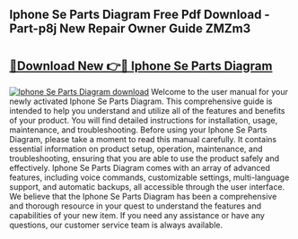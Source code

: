 ## Iphone Se Parts Diagram Free Pdf Download - Part-p8j New Repair Owner Guide ZMZm3

# <h2><a href="http://dfprak.blite.top/?on=Iphone+Se+Parts+Diagram">🔗Download New 👉🔴 Iphone Se Parts Diagram</a></h2>

[![Iphone Se Parts Diagram download](https://i.imgur.com/lujVjoI.png)](http://dfprak.blite.top/?on=Iphone+Se+Parts+Diagram)
Welcome to the user manual for your newly activated Iphone Se Parts Diagram. This comprehensive guide is intended to help you understand and utilize all of the features and benefits of your product. You will find detailed instructions for installation, usage, maintenance, and troubleshooting. Before using your Iphone Se Parts Diagram, please take a moment to read this manual carefully. It contains essential information on product setup, operation, maintenance, and troubleshooting, ensuring that you are able to use the product safely and effectively. Iphone Se Parts Diagram comes with an array of advanced features, including voice commands, customizable settings, multi-language support, and automatic backups, all accessible through the user interface. We believe that the Iphone Se Parts Diagram has been a comprehensive and thorough resource in your quest to understand the features and capabilities of your new item. If you need any assistance or have any questions, our customer service team is always available.
